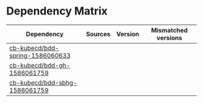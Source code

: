 # Dependency Matrix

Dependency | Sources | Version | Mismatched versions
---------- | ------- | ------- | -------------------
[cb-kubecd/bdd-spring-1586060633](https://github.com/cb-kubecd/bdd-spring-1586060633.git) |  | []() | 
[cb-kubecd/bdd-gh-1586061759](https://github.com/cb-kubecd/bdd-gh-1586061759.git) |  | []() | 
[cb-kubecd/bdd-sbhg-1586061759](https://github.com/cb-kubecd/bdd-sbhg-1586061759.git) |  | []() | 
